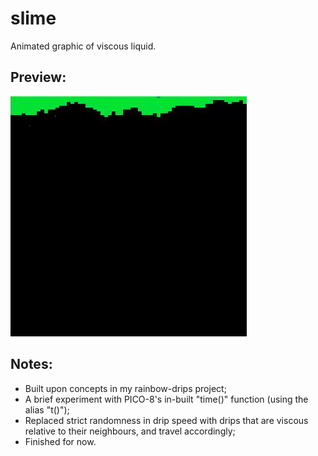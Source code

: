 # slime
Animated graphic of viscous liquid.

## Preview:

![demo of slime project](../../images/slime.gif)

## Notes:
* Built upon concepts in my rainbow-drips project;
* A brief experiment with PICO-8's in-built "time()" function (using the alias "t()");
* Replaced strict randomness in drip speed with drips that are viscous relative to their neighbours, and travel accordingly;
* Finished for now.